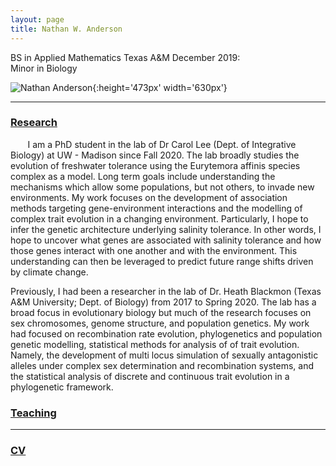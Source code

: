 ```yaml
---
layout: page
title: Nathan W. Anderson
---
```

BS in Applied Mathematics Texas A&M December 2019: <br>
Minor in Biology


![Nathan Anderson](pic.jpg){:height='473px' width='630px'}
<hr color = '#fff'>

### [Research](http://nw-anderson.github.io/nw-anderson_research.github.io/)

&nbsp;&nbsp;&nbsp;&nbsp;&nbsp;&nbsp; I am a PhD student in the lab of Dr Carol Lee (Dept. of Integrative Biology) at UW - Madison since Fall 2020. The lab broadly studies the evolution of freshwater tolerance using the Eurytemora affinis species complex as a model. Long term goals include understanding the mechanisms which allow some populations, but not others, to invade new environments. My work focuses on the development of association methods targeting gene-environment interactions and the modelling of complex trait evolution in a changing environment. Particularly, I hope to infer the genetic architecture underlying salinity tolerance. In other words, I hope to uncover what genes are associated with salinity tolerance and how those genes interact with one another and with the environment. This understanding can then be leveraged to predict future range shifts driven by climate change.

Previously, I had been a researcher in the lab of Dr. Heath Blackmon (Texas A&M University; Dept. of Biology) from 2017 to Spring 2020. The lab has a broad focus in evolutionary biology but much of the research focuses on sex chromosomes, genome structure, and population genetics. My work had focused on recombination rate evolution, phylogenetics and population genetic modelling, statistical methods for analysis of of trait evolution. Namely, the development of multi locus simulation of sexually antagonistic alleles under complex sex determination and recombination systems, and the statistical analysis of discrete and continuous trait evolution in a phylogenetic framework. 

### [Teaching]()


<hr color = '#fff'>

### [CV](https://docs.google.com/document/d/1x__x_N1p2K2cdQtj4fG9xxhNSBCTvy_BpAZppW_HBHY/edit?usp=sharing)


